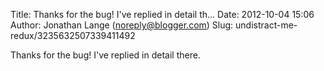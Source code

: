 Title: Thanks for the bug!  I&#39;ve replied in detail th...
Date: 2012-10-04 15:06
Author: Jonathan Lange (noreply@blogger.com)
Slug: undistract-me-redux/3235632507339411492

Thanks for the bug! I've replied in detail there.

